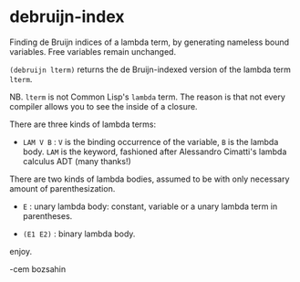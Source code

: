# debruijn-index
Finding de Bruijn indices of a lambda term, by generating nameless bound variables. Free variables remain unchanged.

`(debruijn lterm)`  returns the de Bruijn-indexed version of the lambda term `lterm`.

NB. `lterm` is not Common Lisp's `lambda` term. The reason is that not every compiler allows you to see the inside of a closure.

There are three kinds of lambda terms:

- `LAM V B`  : `V` is the binding occurrence of the variable, `B` is the  lambda body. `LAM` is the keyword, fashioned after Alessandro Cimatti's lambda calculus ADT (many thanks!)

There are two kinds of lambda bodies, assumed to be with only necessary amount of parenthesization.

- `E` : unary lambda body: constant, variable or a unary lambda term in parentheses.

- `(E1 E2)` : binary lambda body. 

enjoy.

-cem bozsahin
